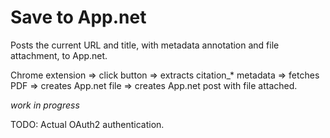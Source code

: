 Save to App.net
===============

Posts the current URL and title, with metadata annotation and file attachment, to App.net.

Chrome extension => click button => extracts citation_* metadata => fetches PDF => creates App.net file => creates App.net post with file attached.

*work in progress*

TODO:
Actual OAuth2 authentication.

